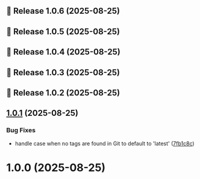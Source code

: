 ## 🚀 Release 1.0.6 (2025-08-25)

## 🚀 Release 1.0.5 (2025-08-25)

## 🚀 Release 1.0.4 (2025-08-25)

## 🚀 Release 1.0.3 (2025-08-25)

## 🚀 Release 1.0.2 (2025-08-25)

## [1.0.1](https://github.com/Paul1404/GitBridge/compare/v1.0.0...v1.0.1) (2025-08-25)


### Bug Fixes

* handle case when no tags are found in Git to default to 'latest' ([7fb1c8c](https://github.com/Paul1404/GitBridge/commit/7fb1c8c301b9e47643f599939cc6f137798b0d64))

# 1.0.0 (2025-08-25)
